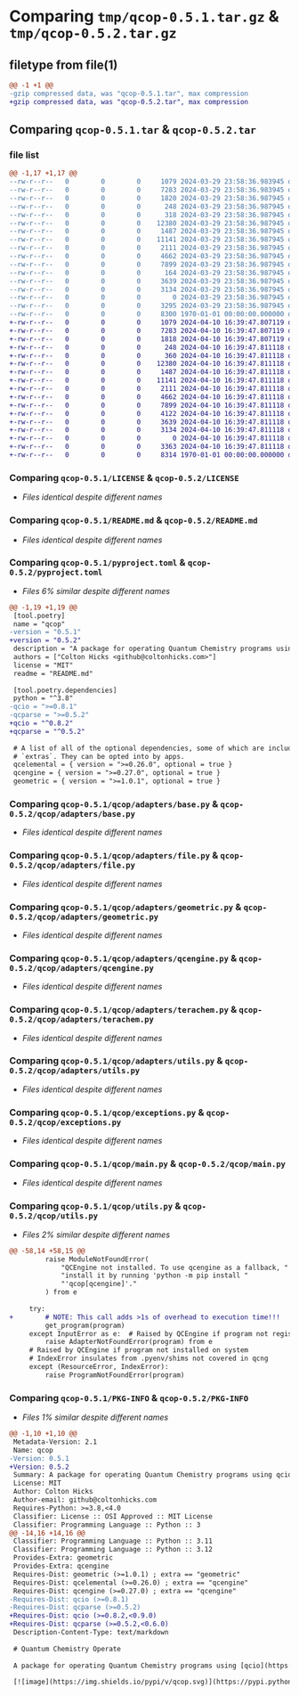 # Comparing `tmp/qcop-0.5.1.tar.gz` & `tmp/qcop-0.5.2.tar.gz`

## filetype from file(1)

```diff
@@ -1 +1 @@
-gzip compressed data, was "qcop-0.5.1.tar", max compression
+gzip compressed data, was "qcop-0.5.2.tar", max compression
```

## Comparing `qcop-0.5.1.tar` & `qcop-0.5.2.tar`

### file list

```diff
@@ -1,17 +1,17 @@
--rw-r--r--   0        0        0     1079 2024-03-29 23:58:36.983945 qcop-0.5.1/LICENSE
--rw-r--r--   0        0        0     7283 2024-03-29 23:58:36.983945 qcop-0.5.1/README.md
--rw-r--r--   0        0        0     1820 2024-03-29 23:58:36.987945 qcop-0.5.1/pyproject.toml
--rw-r--r--   0        0        0      248 2024-03-29 23:58:36.987945 qcop-0.5.1/qcop/__init__.py
--rw-r--r--   0        0        0      318 2024-03-29 23:58:36.987945 qcop-0.5.1/qcop/adapters/__init__.py
--rw-r--r--   0        0        0    12380 2024-03-29 23:58:36.987945 qcop-0.5.1/qcop/adapters/base.py
--rw-r--r--   0        0        0     1487 2024-03-29 23:58:36.987945 qcop-0.5.1/qcop/adapters/file.py
--rw-r--r--   0        0        0    11141 2024-03-29 23:58:36.987945 qcop-0.5.1/qcop/adapters/geometric.py
--rw-r--r--   0        0        0     2111 2024-03-29 23:58:36.987945 qcop-0.5.1/qcop/adapters/qcengine.py
--rw-r--r--   0        0        0     4662 2024-03-29 23:58:36.987945 qcop-0.5.1/qcop/adapters/terachem.py
--rw-r--r--   0        0        0     7899 2024-03-29 23:58:36.987945 qcop-0.5.1/qcop/adapters/utils.py
--rw-r--r--   0        0        0      164 2024-03-29 23:58:36.987945 qcop-0.5.1/qcop/adapters/xtb.py
--rw-r--r--   0        0        0     3639 2024-03-29 23:58:36.987945 qcop-0.5.1/qcop/exceptions.py
--rw-r--r--   0        0        0     3134 2024-03-29 23:58:36.987945 qcop-0.5.1/qcop/main.py
--rw-r--r--   0        0        0        0 2024-03-29 23:58:36.987945 qcop-0.5.1/qcop/py.typed
--rw-r--r--   0        0        0     3295 2024-03-29 23:58:36.987945 qcop-0.5.1/qcop/utils.py
--rw-r--r--   0        0        0     8300 1970-01-01 00:00:00.000000 qcop-0.5.1/PKG-INFO
+-rw-r--r--   0        0        0     1079 2024-04-10 16:39:47.807119 qcop-0.5.2/LICENSE
+-rw-r--r--   0        0        0     7283 2024-04-10 16:39:47.807119 qcop-0.5.2/README.md
+-rw-r--r--   0        0        0     1818 2024-04-10 16:39:47.807119 qcop-0.5.2/pyproject.toml
+-rw-r--r--   0        0        0      248 2024-04-10 16:39:47.811118 qcop-0.5.2/qcop/__init__.py
+-rw-r--r--   0        0        0      360 2024-04-10 16:39:47.811118 qcop-0.5.2/qcop/adapters/__init__.py
+-rw-r--r--   0        0        0    12380 2024-04-10 16:39:47.811118 qcop-0.5.2/qcop/adapters/base.py
+-rw-r--r--   0        0        0     1487 2024-04-10 16:39:47.811118 qcop-0.5.2/qcop/adapters/file.py
+-rw-r--r--   0        0        0    11141 2024-04-10 16:39:47.811118 qcop-0.5.2/qcop/adapters/geometric.py
+-rw-r--r--   0        0        0     2111 2024-04-10 16:39:47.811118 qcop-0.5.2/qcop/adapters/qcengine.py
+-rw-r--r--   0        0        0     4662 2024-04-10 16:39:47.811118 qcop-0.5.2/qcop/adapters/terachem.py
+-rw-r--r--   0        0        0     7899 2024-04-10 16:39:47.811118 qcop-0.5.2/qcop/adapters/utils.py
+-rw-r--r--   0        0        0     4122 2024-04-10 16:39:47.811118 qcop-0.5.2/qcop/adapters/xtb.py
+-rw-r--r--   0        0        0     3639 2024-04-10 16:39:47.811118 qcop-0.5.2/qcop/exceptions.py
+-rw-r--r--   0        0        0     3134 2024-04-10 16:39:47.811118 qcop-0.5.2/qcop/main.py
+-rw-r--r--   0        0        0        0 2024-04-10 16:39:47.811118 qcop-0.5.2/qcop/py.typed
+-rw-r--r--   0        0        0     3363 2024-04-10 16:39:47.811118 qcop-0.5.2/qcop/utils.py
+-rw-r--r--   0        0        0     8314 1970-01-01 00:00:00.000000 qcop-0.5.2/PKG-INFO
```

### Comparing `qcop-0.5.1/LICENSE` & `qcop-0.5.2/LICENSE`

 * *Files identical despite different names*

### Comparing `qcop-0.5.1/README.md` & `qcop-0.5.2/README.md`

 * *Files identical despite different names*

### Comparing `qcop-0.5.1/pyproject.toml` & `qcop-0.5.2/pyproject.toml`

 * *Files 6% similar despite different names*

```diff
@@ -1,19 +1,19 @@
 [tool.poetry]
 name = "qcop"
-version = "0.5.1"
+version = "0.5.2"
 description = "A package for operating Quantum Chemistry programs using qcio standardized data structures. Compatible with TeraChem, psi4, QChem, NWChem, ORCA, Molpro, geomeTRIC and many more."
 authors = ["Colton Hicks <github@coltonhicks.com>"]
 license = "MIT"
 readme = "README.md"
 
 [tool.poetry.dependencies]
 python = "^3.8"
-qcio = ">=0.8.1"
-qcparse = ">=0.5.2"
+qcio = "^0.8.2"
+qcparse = "^0.5.2"
 
 # A list of all of the optional dependencies, some of which are included in the below
 # `extras`. They can be opted into by apps.
 qcelemental = { version = ">=0.26.0", optional = true }
 qcengine = { version = ">=0.27.0", optional = true }
 geometric = { version = ">=1.0.1", optional = true }
```

### Comparing `qcop-0.5.1/qcop/adapters/base.py` & `qcop-0.5.2/qcop/adapters/base.py`

 * *Files identical despite different names*

### Comparing `qcop-0.5.1/qcop/adapters/file.py` & `qcop-0.5.2/qcop/adapters/file.py`

 * *Files identical despite different names*

### Comparing `qcop-0.5.1/qcop/adapters/geometric.py` & `qcop-0.5.2/qcop/adapters/geometric.py`

 * *Files identical despite different names*

### Comparing `qcop-0.5.1/qcop/adapters/qcengine.py` & `qcop-0.5.2/qcop/adapters/qcengine.py`

 * *Files identical despite different names*

### Comparing `qcop-0.5.1/qcop/adapters/terachem.py` & `qcop-0.5.2/qcop/adapters/terachem.py`

 * *Files identical despite different names*

### Comparing `qcop-0.5.1/qcop/adapters/utils.py` & `qcop-0.5.2/qcop/adapters/utils.py`

 * *Files identical despite different names*

### Comparing `qcop-0.5.1/qcop/exceptions.py` & `qcop-0.5.2/qcop/exceptions.py`

 * *Files identical despite different names*

### Comparing `qcop-0.5.1/qcop/main.py` & `qcop-0.5.2/qcop/main.py`

 * *Files identical despite different names*

### Comparing `qcop-0.5.1/qcop/utils.py` & `qcop-0.5.2/qcop/utils.py`

 * *Files 2% similar despite different names*

```diff
@@ -58,14 +58,15 @@
         raise ModuleNotFoundError(
             "QCEngine not installed. To use qcengine as a fallback, "
             "install it by running 'python -m pip install "
             "'qcop[qcengine]'."
         ) from e
 
     try:
+        # NOTE: This call adds >1s of overhead to execution time!!!
         get_program(program)
     except InputError as e:  # Raised by QCEngine if program not registered
         raise AdapterNotFoundError(program) from e
     # Raised by QCEngine if program not installed on system
     # IndexError insulates from .pyenv/shims not covered in qcng
     except (ResourceError, IndexError):
         raise ProgramNotFoundError(program)
```

### Comparing `qcop-0.5.1/PKG-INFO` & `qcop-0.5.2/PKG-INFO`

 * *Files 1% similar despite different names*

```diff
@@ -1,10 +1,10 @@
 Metadata-Version: 2.1
 Name: qcop
-Version: 0.5.1
+Version: 0.5.2
 Summary: A package for operating Quantum Chemistry programs using qcio standardized data structures. Compatible with TeraChem, psi4, QChem, NWChem, ORCA, Molpro, geomeTRIC and many more.
 License: MIT
 Author: Colton Hicks
 Author-email: github@coltonhicks.com
 Requires-Python: >=3.8,<4.0
 Classifier: License :: OSI Approved :: MIT License
 Classifier: Programming Language :: Python :: 3
@@ -14,16 +14,16 @@
 Classifier: Programming Language :: Python :: 3.11
 Classifier: Programming Language :: Python :: 3.12
 Provides-Extra: geometric
 Provides-Extra: qcengine
 Requires-Dist: geometric (>=1.0.1) ; extra == "geometric"
 Requires-Dist: qcelemental (>=0.26.0) ; extra == "qcengine"
 Requires-Dist: qcengine (>=0.27.0) ; extra == "qcengine"
-Requires-Dist: qcio (>=0.8.1)
-Requires-Dist: qcparse (>=0.5.2)
+Requires-Dist: qcio (>=0.8.2,<0.9.0)
+Requires-Dist: qcparse (>=0.5.2,<0.6.0)
 Description-Content-Type: text/markdown
 
 # Quantum Chemistry Operate
 
 A package for operating Quantum Chemistry programs using [qcio](https://github.com/coltonbh/qcio) standardized data structures. Compatible with `TeraChem`, `psi4`, `QChem`, `NWChem`, `ORCA`, `Molpro`, `geomeTRIC` and many more.
 
 [![image](https://img.shields.io/pypi/v/qcop.svg)](https://pypi.python.org/pypi/qcop)
```

